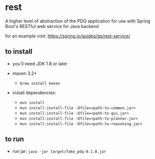 # rest
A higher level of abstraction of the PDQ application for use with Spring Boot's RESTful web service for Java backend

for an example visit: https://spring.io/guides/gs/rest-service/

## to install
* you'll need JDK 1.8 or later
* maven 3.2+
  * `brew install maven`

* install dependencies:
  * `mvn install`
  * `mvn install:install-file -Dfile=<path-to-common.jar>`
  * `mvn install:install-file -Dfile=<path-to-gui.jar>`
  * `mvn install:install-file -Dfile=<path-to-planner.jar>`
  * `mvn install:install-file -Dfile=<path-to-reasoning.jar>`



## to run
* run jar:
  `java -jar target/fake_pdq-0.1.0.jar`
